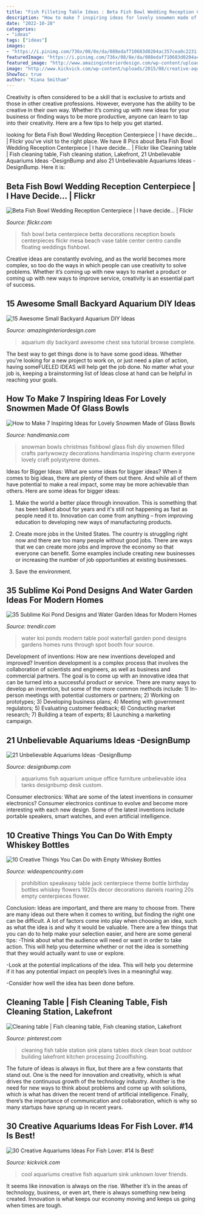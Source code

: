```yaml
---
title: "Fish Filleting Table Ideas : Beta Fish Bowl Wedding Reception Centerpiece"
description: "How to make 7 inspiring ideas for lovely snowmen made of glass bowls"
date: "2022-10-28"
categories:
- "ideas"
tags: ["ideas"]
images:
- "https://i.pinimg.com/736x/08/8e/da/088edaf710683d0204ac357cea0c2231--fish-cleaning-table-discussion.jpg"
featuredImage: "https://i.pinimg.com/736x/08/8e/da/088edaf710683d0204ac357cea0c2231--fish-cleaning-table-discussion.jpg"
featured_image: "http://www.amazinginteriordesign.com/wp-content/uploads/2015/04/Sea-Chest-Aquarium.jpg"
image: "http://www.kickvick.com/wp-content/uploads/2015/08/creative-aquariums-29.jpg"
ShowToc: true
author: "Kiana Smitham"
---
```



Creativity is often considered to be a skill that is exclusive to artists and those in other creative professions. However, everyone has the ability to be creative in their own way. Whether it’s coming up with new ideas for your business or finding ways to be more productive, anyone can learn to tap into their creativity. Here are a few tips to help you get started.

	

		
looking for Beta Fish Bowl Wedding Reception Centerpiece | I have decide… | Flickr you've visit to the right place. We have 8 Pics about Beta Fish Bowl Wedding Reception Centerpiece | I have decide… | Flickr like Cleaning table | Fish cleaning table, Fish cleaning station, Lakefront, 21 Unbelievable Aquariums Ideas -DesignBump and also 21 Unbelievable Aquariums Ideas -DesignBump. Here it is:
		
    
## Beta Fish Bowl Wedding Reception Centerpiece | I Have Decide… | Flickr

<img loading=lazy src="https://c2.staticflickr.com/4/3099/2490875616_832af23b64_b.jpg" onerror="this.onerror=null;this.src='https://tse1.mm.bing.net/th?id=OIP.xkl9x_EdpgJRHfYuwIRYzAHaK1&amp;pid=15.1';" alt="Beta Fish Bowl Wedding Reception Centerpiece | I have decide… | Flickr">

_Source: flickr.com_

>fish bowl beta centerpiece betta decorations reception bowls centerpieces flickr mesa beach vase table center centro candle floating weddings fishbowl. 

	

Creative ideas are constantly evolving, and as the world becomes more complex, so too do the ways in which people can use creativity to solve problems. Whether it’s coming up with new ways to market a product or coming up with new ways to improve service, creativity is an essential part of success.

    
## 15 Awesome Small Backyard Aquarium DIY Ideas

<img loading=lazy src="http://www.amazinginteriordesign.com/wp-content/uploads/2015/04/Sea-Chest-Aquarium.jpg" onerror="this.onerror=null;this.src='https://tse4.mm.bing.net/th?id=OIP.Rd5VMsNm5fs-4vovEwNL9gHaKi&amp;pid=15.1';" alt="15 Awesome Small Backyard Aquarium DIY Ideas">

_Source: amazinginteriordesign.com_

>aquarium diy backyard awesome chest sea tutorial browse complete. 

	

The best way to get things done is to have some good ideas. Whether you're looking for a new project to work on, or just need a plan of action, having someFUELED IDEAS will help get the job done. No matter what your job is, keeping a brainstorming list of Ideas close at hand can be helpful in reaching your goals.

    
## How To Make 7 Inspiring Ideas For Lovely Snowmen Made Of Glass Bowls

<img loading=lazy src="https://www.handimania.com/uploads/2-62.png" onerror="this.onerror=null;this.src='https://tse1.mm.bing.net/th?id=OIP.TsVbSnS0GtmbkdVg-wljhgHaJ4&amp;pid=15.1';" alt="How to Make 7 Inspiring Ideas for Lovely Snowmen Made of Glass Bowls">

_Source: handimania.com_

>snowman bowls christmas fishbowl glass fish diy snowmen filled crafts partywowzy decorations handimania inspiring charm everyone lovely craft polystyrene domes. 

	

Ideas for Bigger Ideas: What are some ideas for bigger ideas?
When it comes to big ideas, there are plenty of them out there. And while all of them have potential to make a real impact, some may be more achievable than others. Here are some ideas for bigger ideas:
1. Make the world a better place through innovation. This is something that has been talked about for years and it's still not happening as fast as people need it to. Innovation can come from anything – from improving education to developing new ways of manufacturing products.

2. Create more jobs in the United States. The country is struggling right now and there are too many people without good jobs. There are ways that we can create more jobs and improve the economy so that everyone can benefit. Some examples include creating new businesses or increasing the number of job opportunities at existing businesses.

3. Save the environment.

    
## 35 Sublime Koi Pond Designs And Water Garden Ideas For Modern Homes

<img loading=lazy src="http://cdn.trendir.com/wp-content/uploads/old/interiors/2016/02/14/koi-ponds-and-water-gardens-for-modern-homes-25.jpg" onerror="this.onerror=null;this.src='https://tse2.mm.bing.net/th?id=OIP.MTkxjGVRU0TuYkmlc6IN6QHaKu&amp;pid=15.1';" alt="35 Sublime Koi Pond Designs and Water Garden Ideas for Modern Homes">

_Source: trendir.com_

>water koi ponds modern table pool waterfall garden pond designs gardens homes runs through spot booth four source. 

	

Development of inventions: How are new inventions developed and improved?
Invention development is a complex process that involves the collaboration of scientists and engineers, as well as business and commercial partners. The goal is to come up with an innovative idea that can be turned into a successful product or service. There are many ways to develop an invention, but some of the more common methods include: 1) In-person meetings with potential customers or partners; 2) Working on prototypes; 3) Developing business plans; 4) Meeting with government regulators; 5) Evaluating customer feedback; 6) Conducting market research; 7) Building a team of experts; 8) Launching a marketing campaign.

    
## 21 Unbelievable Aquariums Ideas -DesignBump

<img loading=lazy src="https://cdn.designbump.com/wp-content/uploads/2015/08/custom-aquariums-fish-tanks-1.jpg" onerror="this.onerror=null;this.src='https://tse3.mm.bing.net/th?id=OIP.UUTIJL7VEA-3BAjFl8IxIgHaFC&amp;pid=15.1';" alt="21 Unbelievable Aquariums Ideas -DesignBump">

_Source: designbump.com_

>aquariums fish aquarium unique office furniture unbelievable idea tanks designbump desk custom. 

	

Consumer electronics: What are some of the latest inventions in consumer electronics?
Consumer electronics continue to evolve and become more interesting with each new design. Some of the latest inventions include portable speakers, smart watches, and even artificial intelligence.

    
## 10 Creative Things You Can Do With Empty Whiskey Bottles

<img loading=lazy src="http://cdn0.wideopencountry.com/wp-content/uploads/2016/04/flower-e1460042494347.jpg" onerror="this.onerror=null;this.src='https://tse4.mm.bing.net/th?id=OIP.bUPBC1HboI1nnYFcCGJOtAAAAA&amp;pid=15.1';" alt="10 Creative Things You Can Do with Empty Whiskey Bottles">

_Source: wideopencountry.com_

>prohibition speakeasy table jack centerpiece theme bottle birthday bottles whiskey flowers 1920s decor decorations daniels roaring 20s empty centerpieces flower. 

	

Conclusion: Ideas are important, and there are many to choose from.
There are many ideas out there when it comes to writing, but finding the right one can be difficult. A lot of factors come into play when choosing an idea, such as what the idea is and why it would be valuable. There are a few things that you can do to help make your selection easier, and here are some general tips:
-Think about what the audience will need or want in order to take action. This will help you determine whether or not the idea is something that they would actually want to use or explore.

-Look at the potential implications of the idea. This will help you determine if it has any potential impact on people’s lives in a meaningful way.

-Consider how well the idea has been done before.

    
## Cleaning Table | Fish Cleaning Table, Fish Cleaning Station, Lakefront

<img loading=lazy src="https://i.pinimg.com/736x/08/8e/da/088edaf710683d0204ac357cea0c2231--fish-cleaning-table-discussion.jpg" onerror="this.onerror=null;this.src='https://tse2.mm.bing.net/th?id=OIP.yx-ka22EJW7XC6M7heiuLAHaE6&amp;pid=15.1';" alt="Cleaning table | Fish cleaning table, Fish cleaning station, Lakefront">

_Source: pinterest.com_

>cleaning fish table station sink plans tables dock clean boat outdoor building lakefront kitchen processing 2coolfishing. 

	

The future of ideas is always in flux, but there are a few constants that stand out. One is the need for innovation and creativity, which is what drives the continuous growth of the technology industry. Another is the need for new ways to think about problems and come up with solutions, which is what has driven the recent trend of artificial intelligence. Finally, there’s the importance of communication and collaboration, which is why so many startups have sprung up in recent years.

    
## 30 Creative Aquariums Ideas For Fish Lover. #14 Is Best!

<img loading=lazy src="http://www.kickvick.com/wp-content/uploads/2015/08/creative-aquariums-29.jpg" onerror="this.onerror=null;this.src='https://tse1.mm.bing.net/th?id=OIP.PKvJVE_nv1hwro1w7V6u0gHaJ4&amp;pid=15.1';" alt="30 Creative Aquariums Ideas For Fish Lover. #14 Is Best!">

_Source: kickvick.com_

>cool aquariums creative fish aquarium sink unknown lover friends. 

	

It seems like innovation is always on the rise. Whether it’s in the areas of technology, business, or even art, there is always something new being created. Innovation is what keeps our economy moving and keeps us going when times are tough.

